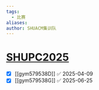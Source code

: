 ```yaml
---
tags:
  - 比赛
aliases: 
author: SHUACM集训队
---
```

# [SHUPC2025](https://codeforces.com/gym/579538)

- [x] [[gym579538D]] ✅ 2025-04-09
- [x] [[gym579538G]] ✅ 2025-06-25
